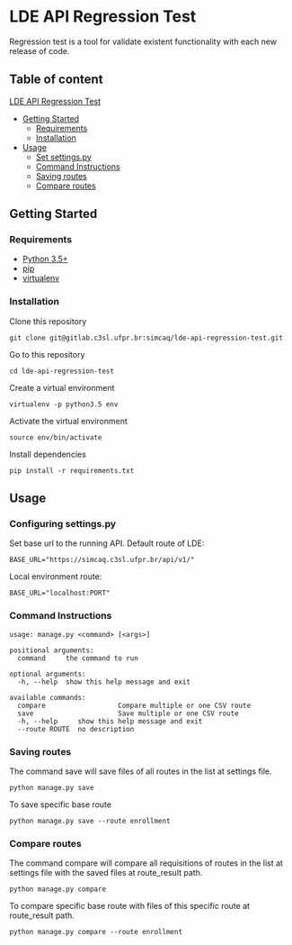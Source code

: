 # LDE API Regression Test #

Regression test is a tool for validate existent functionality with each new release of code.

## Table of content ##

 [LDE API Regression Test](#lde-api-regression-test)
 - [Getting Started](#getting-started)
    - [Requirements](#requirements)
    - [Installation](#installation)
 - [Usage](#usage)
    - [Set settings.py](set-settings.py)
    - [Command Instructions](command-instructions)
    - [Saving routes](saving-routes)
    - [Compare routes](compare-routes)


## Getting Started

### Requirements

- [Python 3.5+](https://www.python.org/)
- [pip](https://pip.pypa.io/en/stable/installing/)
- [virtualenv](https://virtualenv.pypa.io/en/latest/installation/)

### Installation

Clone this repository

```
git clone git@gitlab.c3sl.ufpr.br:simcaq/lde-api-regression-test.git
```
Go to this repository
```
cd lde-api-regression-test
```
Create a virtual environment
```
virtualenv -p python3.5 env
```
Activate the virtual environment
```
source env/bin/activate
```
Install dependencies
```
pip install -r requirements.txt
```

## Usage

### Configuring settings.py

Set base url to the running API.
Default route of LDE:
```
BASE_URL="https://simcaq.c3sl.ufpr.br/api/v1/"
```
Local environment route:
```
BASE_URL="localhost:PORT"
```
### Command Instructions

```
usage: manage.py <command> [<args>]

positional arguments:
  command     the command to run

optional arguments:
  -h, --help  show this help message and exit

available commands:
  compare                  Compare multiple or one CSV route
  save                     Save multiple or one CSV route
  -h, --help     show this help message and exit
  --route ROUTE  no description
```

### Saving routes

The command save will save files of all routes in the list at settings file.
```
python manage.py save 
```

To save specific base route
```
python manage.py save --route enrollment 
```

### Compare routes

The command compare will compare all requisitions of routes in the list at settings file with the saved files at route_result path.
```
python manage.py compare 
```

To compare specific base route with files of this specific route at route_result path.
```
python manage.py compare --route enrollment 
```
